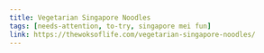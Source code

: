 ```yaml
---
title: Vegetarian Singapore Noodles
tags: [needs-attention, to-try, singapore mei fun]
link: https://thewoksoflife.com/vegetarian-singapore-noodles/
---
```


